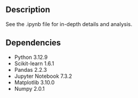 ## Description

See the .ipynb file for in-depth details and analysis.

## Dependencies

- Python 3.12.9
- Scikit-learn 1.6.1
- Pandas 2.2.3
- Jupyter Notebook 7.3.2
- Matplotlib 3.10.0
- Numpy 2.0.1
